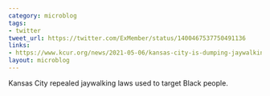```yaml
---
category: microblog
tags:
- twitter
tweet_url: https://twitter.com/ExMember/status/1400467537750491136
links:
- https://www.kcur.org/news/2021-05-06/kansas-city-is-dumping-jaywalking-tickets-because-they-mostly-go-to-men-and-african-americans
layout: microblog
---
```

Kansas City repealed jaywalking laws used to target Black people.
